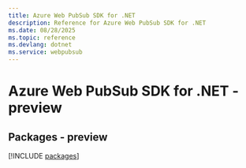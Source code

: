 ```yaml
---
title: Azure Web PubSub SDK for .NET
description: Reference for Azure Web PubSub SDK for .NET
ms.date: 08/28/2025
ms.topic: reference
ms.devlang: dotnet
ms.service: webpubsub
---
```

# Azure Web PubSub SDK for .NET - preview
## Packages - preview
[!INCLUDE [packages](web-pubsub-index.md)]